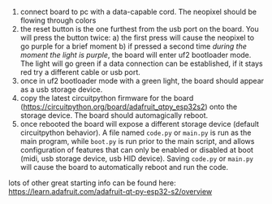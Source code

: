 1) connect board to pc with a data-capable cord. The neopixel should be flowing through colors
2) the reset button is the one furthest from the usb port on the board. You will press the button twice:
   a) the first press will cause the neopixel to go purple for a brief moment
   b) if pressed a second time *during the moment the light is purple*, the board will enter uf2 bootloader mode. The light will go green if a data connection can be established, if it stays red try a different cable or usb port. 
3) once in uf2 bootloader mode with a green light, the board should appear as a usb storage device.
4) copy the latest circuitpython firmware for the board (https://circuitpython.org/board/adafruit_qtpy_esp32s2) onto the storage device. The board should automagically reboot.
5) once rebooted the board will expose a different storage device (default circuitpython behavior). A file named `code.py` or `main.py` is run as the main program, while `boot.py` is run prior to the main script, and allows configuration of features that can only be enabled or disabled at boot (midi, usb storage device, usb HID device). Saving `code.py` or `main.py` will cause the board to automatically reboot and run the code. 

lots of other great starting info can be found here: https://learn.adafruit.com/adafruit-qt-py-esp32-s2/overview 